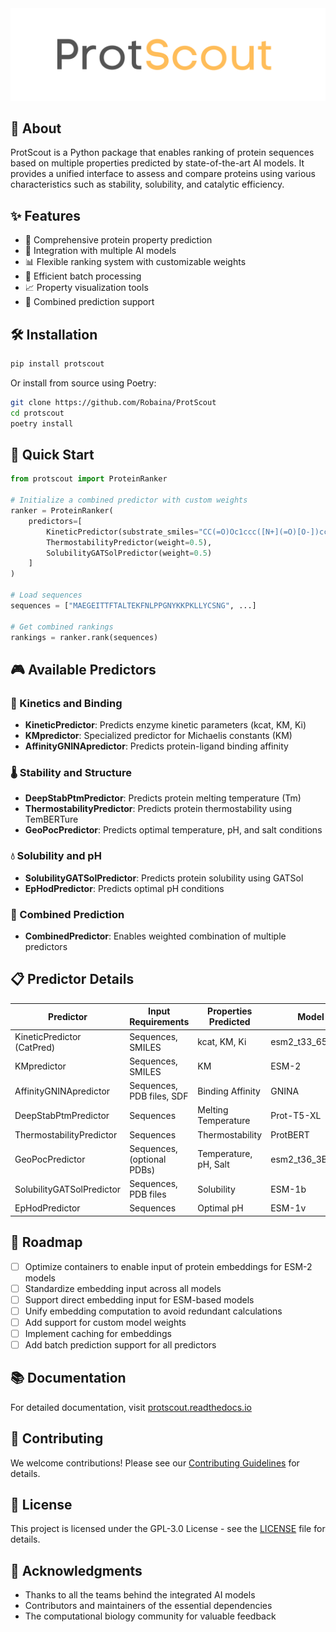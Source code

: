 <div style="text-align: center; width: 100%">
    <img src="imgs/protscout_logo.png" max-width=400px height="auto">
</div>

## 🎯 About

ProtScout is a Python package that enables ranking of protein sequences based on multiple properties predicted by state-of-the-art AI models. It provides a unified interface to assess and compare proteins using various characteristics such as stability, solubility, and catalytic efficiency.

## ✨ Features

- 🧬 Comprehensive protein property prediction
- 🤖 Integration with multiple AI models 
- 📊 Flexible ranking system with customizable weights
- 🚀 Efficient batch processing
- 📈 Property visualization tools
- 🔄 Combined prediction support

## 🛠️ Installation

```bash
pip install protscout
```

Or install from source using Poetry:

```bash
git clone https://github.com/Robaina/ProtScout
cd protscout
poetry install
```

## 🚀 Quick Start

```python
from protscout import ProteinRanker

# Initialize a combined predictor with custom weights
ranker = ProteinRanker(
    predictors=[
        KineticPredictor(substrate_smiles="CC(=O)Oc1ccc([N+](=O)[O-])cc1", weight=1.0),
        ThermostabilityPredictor(weight=0.5),
        SolubilityGATSolPredictor(weight=0.5)
    ]
)

# Load sequences
sequences = ["MAEGEITTFTALTEKFNLPPGNYKKPKLLYCSNG", ...]

# Get combined rankings
rankings = ranker.rank(sequences)
```

## 🎮 Available Predictors

### 🔬 Kinetics and Binding
- **KineticPredictor**: Predicts enzyme kinetic parameters (kcat, KM, Ki)
- **KMpredictor**: Specialized predictor for Michaelis constants (KM)
- **AffinityGNINApredictor**: Predicts protein-ligand binding affinity

### 🌡️ Stability and Structure
- **DeepStabPtmPredictor**: Predicts protein melting temperature (Tm)
- **ThermostabilityPredictor**: Predicts protein thermostability using TemBERTure
- **GeoPocPredictor**: Predicts optimal temperature, pH, and salt conditions

### 💧 Solubility and pH
- **SolubilityGATSolPredictor**: Predicts protein solubility using GATSol
- **EpHodPredictor**: Predicts optimal pH conditions

### 🔄 Combined Prediction
- **CombinedPredictor**: Enables weighted combination of multiple predictors

## 📋 Predictor Details

| Predictor | Input Requirements | Properties Predicted | Model Base |
|-----------|-------------------|---------------------|------------|
| KineticPredictor (CatPred) | Sequences, SMILES | kcat, KM, Ki | esm2_t33_650M_UR50D |
| KMpredictor | Sequences, SMILES | KM | ESM-2 |
| AffinityGNINApredictor | Sequences, PDB files, SDF | Binding Affinity | GNINA |
| DeepStabPtmPredictor | Sequences | Melting Temperature | Prot-T5-XL |
| ThermostabilityPredictor | Sequences | Thermostability | ProtBERT |
| GeoPocPredictor | Sequences, (optional PDBs) | Temperature, pH, Salt | esm2_t36_3B_UR50D |
| SolubilityGATSolPredictor | Sequences, PDB files | Solubility | ESM-1b |
| EpHodPredictor | Sequences | Optimal pH | ESM-1v |

## 🎯 Roadmap

- [ ] Optimize containers to enable input of protein embeddings for ESM-2 models
- [ ] Standardize embedding input across all models
- [ ] Support direct embedding input for ESM-based models
- [ ] Unify embedding computation to avoid redundant calculations
- [ ] Add support for custom model weights
- [ ] Implement caching for embeddings
- [ ] Add batch prediction support for all predictors

## 📚 Documentation

For detailed documentation, visit [protscout.readthedocs.io](https://protscout.readthedocs.io)

## 🤝 Contributing

We welcome contributions! Please see our [Contributing Guidelines](CONTRIBUTING.md) for details.

## 📜 License

This project is licensed under the GPL-3.0 License - see the [LICENSE](LICENSE) file for details.

## 🙏 Acknowledgments

- Thanks to all the teams behind the integrated AI models
- Contributors and maintainers of the essential dependencies
- The computational biology community for valuable feedback
